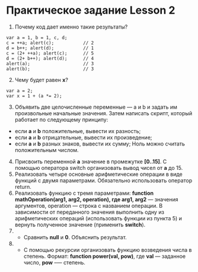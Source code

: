 # Практическое задание Lesson 2
1. Почему код дает именно такие результаты?
```
var a = 1, b = 1, c, d;
c = ++a; alert(c);           // 2
d = b++; alert(d);           // 1
c = (2+ ++a); alert(c);      // 5
d = (2+ b++); alert(d);      // 4
alert(a);                    // 3
alert(b);                    // 3
```
2. Чему будет равен **x**? 
```
var a = 2;
var x = 1 + (a *= 2);
```

3. Объявить две целочисленные переменные — a и b и задать им произвольные начальные значения. Затем написать скрипт, который работает по следующему принципу:
- если **a** и **b** положительные, вывести их разность;
- если **a** и **b** отрицательные, вывести их произведение;
- если **a** и **b** разных знаков, вывести их сумму;
Ноль можно считать положительным числом.

4. Присвоить переменной **a** значение в промежутке **[0..15]**. С помощью оператора switch организовать вывод чисел от **a** до 15.
5. Реализовать четыре основные арифметические операции в виде функций с двумя параметрами. Обязательно использовать оператор return.
6. Реализовать функцию с тремя параметрами: **function mathOperation(arg1, arg2, operation), где arg1, arg2** — значения аргументов, operation — строка с названием операции. В зависимости от переданного значения выполнить одну из арифметических операций (использовать функции из пункта 5) и вернуть полученное значение (применить **switch**).
7. * Сравнить **null** и **0**. Объяснить результат.
8. * С помощью рекурсии организовать функцию возведения числа в степень. Формат: **function power(val, pow)**, где **val** — заданное число, **pow** –— степень.